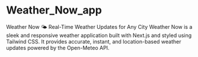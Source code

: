 # Weather_Now_app
Weather Now 🌤️  Real-Time Weather Updates for Any City  Weather Now is a sleek and responsive weather application built with Next.js and styled using Tailwind CSS. It provides accurate, instant, and location-based weather updates powered by the Open-Meteo API.
